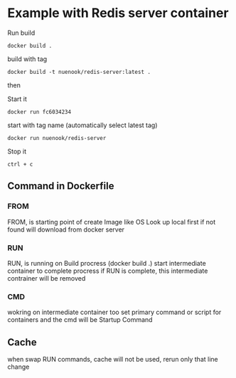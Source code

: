 
# Example with Redis server container

Run build

```
docker build .
```

build with tag

```
docker build -t nuenook/redis-server:latest .

```

then

Start it

```
docker run fc6034234
```

start with tag name
(automatically select latest tag)
```
docker run nuenook/redis-server
```

Stop it

```
ctrl + c
```

## Command in Dockerfile

### FROM
FROM, is starting point of create Image like OS
Look up local first if not found will download from docker server 

### RUN
RUN, is running on Build procress (docker build .)
start intermediate container to complete procress
if RUN is complete, this intermediate contrainer will be removed

### CMD
wokring on intermediate container too
set primary command or script for containers
and the cmd will be Startup Command

## Cache
when swap RUN commands, cache will not be used,
rerun only that line change